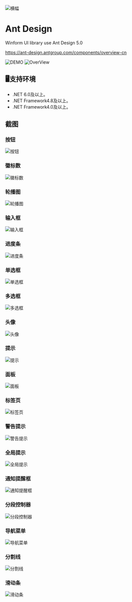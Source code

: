 ![横幅](screenshot/banner.png?raw=true)

# Ant Design
Winform UI library use Ant Design 5.0

https://ant-design.antgroup.com/components/overview-cn

![DEMO](screenshot/Pre/Demo.png?raw=true)
![OverView](screenshot/Pre/OverView.png?raw=true)

## 🖥支持环境
- .NET 6.0及以上。
- .NET Framework4.8及以上。
- .NET Framework4.0及以上。

## 截图
### 按钮
![按钮](screenshot/Button.gif?raw=true#pic_left)
### 徽标数
![徽标数](screenshot/Badge.gif?raw=true)
### 轮播图
![轮播图](screenshot/Carousel.gif?raw=true)
### 输入框
![输入框](screenshot/Input.gif?raw=true)
### 进度条
![进度条](screenshot/Progress.gif?raw=true)
### 单选框
![单选框](screenshot/Radio.gif?raw=true)
### 多选框
![多选框](screenshot/Checkbox.gif?raw=true)
### 头像
![头像](screenshot/Avatar.png?raw=true)
### 提示
![提示](screenshot/Tooltip.gif?raw=true)
### 面板
![面板](screenshot/Panel.gif?raw=true)
### 标签页
![标签页](screenshot/Tabs.gif?raw=true)
### 警告提示
![警告提示](screenshot/Alert.gif?raw=true)
### 全局提示
![全局提示](screenshot/Message.gif?raw=true)
### 通知提醒框
![通知提醒框](screenshot/Notification.gif?raw=true)
### 分段控制器
![分段控制器](screenshot/Segmented.gif?raw=true)
### 导航菜单
![导航菜单](screenshot/Menu.gif?raw=true)
### 分割线
![分割线](screenshot/Divider.gif?raw=true)
### 滑动条
![滑动条](screenshot/Slider.gif?raw=true)